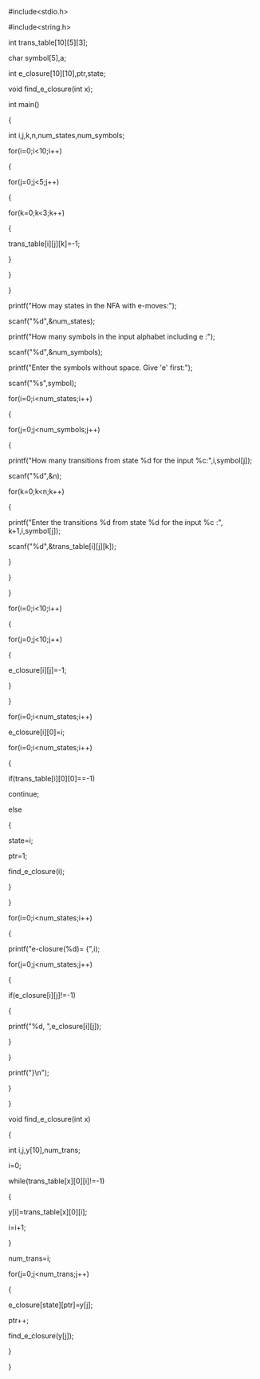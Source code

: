 #include<stdio.h>

#include<string.h>

int trans_table[10][5][3];

char symbol[5],a;

int e_closure[10][10],ptr,state;

void find_e_closure(int x);

int main()

{

int i,j,k,n,num_states,num_symbols;

for(i=0;i<10;i++)

{

for(j=0;j<5;j++)

{


for(k=0;k<3;k++)

{

trans_table[i][j][k]=-1;

}

}

}

printf("How may states in the NFA with e-moves:");

scanf("%d",&num_states);

printf("How many symbols in the input alphabet including e :");

scanf("%d",&num_symbols);

printf("Enter the symbols without space. Give 'e' first:");

scanf("%s",symbol);

for(i=0;i<num_states;i++)

{

for(j=0;j<num_symbols;j++)

{

printf("How many transitions from state %d for the input %c:",i,symbol[j]);

scanf("%d",&n);

for(k=0;k<n;k++)

{

printf("Enter the transitions %d from state %d for the input %c :", k+1,i,symbol[j]);

scanf("%d",&trans_table[i][j][k]);

}

}

}

for(i=0;i<10;i++)

{

for(j=0;j<10;j++)

{

e_closure[i][j]=-1;

}

}

for(i=0;i<num_states;i++)

e_closure[i][0]=i;

for(i=0;i<num_states;i++)

{

if(trans_table[i][0][0]==-1)

continue;

else

{

state=i;

ptr=1;

find_e_closure(i);

}

}

for(i=0;i<num_states;i++)

{

printf("e-closure(%d)= {",i);

for(j=0;j<num_states;j++)

{

if(e_closure[i][j]!=-1)

{

printf("%d, ",e_closure[i][j]);

}

}

printf("}\n");

}

}

void find_e_closure(int x)

{

int i,j,y[10],num_trans;

i=0;

while(trans_table[x][0][i]!=-1)

{

y[i]=trans_table[x][0][i];

i=i+1;

}

num_trans=i;

for(j=0;j<num_trans;j++)

{

e_closure[state][ptr]=y[j];

ptr++;

find_e_closure(y[j]);

}

}
